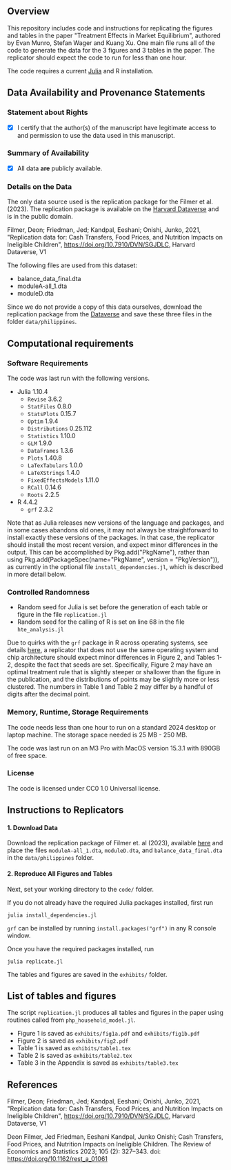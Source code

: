 ## Overview

This repository includes code and instructions for replicating the figures and tables
in the paper "Treatment Effects in Market Equilibrium", authored by Evan Munro, Stefan
Wager and Kuang Xu.  One main file runs all of the code to generate the data for the 3 figures and 3 tables in the paper. The replicator should expect the code to run for less than one hour.

The code requires a current [Julia](https://docs.julialang.org/en/v1/) and R installation.

## Data Availability and Provenance Statements

### Statement about Rights

- [x] I certify that the author(s) of the manuscript have legitimate access to and permission to use the data used in this manuscript.

### Summary of Availability

- [x] All data **are** publicly available.

### Details on the Data

The only data source used is the replication package for the Filmer et al. (2023). The replication package is available on the [Harvard Dataverse](https://dataverse.harvard.edu/dataset.xhtml?persistentId=doi:10.7910/DVN/SGJDLC) and is in the public domain.

Filmer, Deon; Friedman, Jed; Kandpal, Eeshani; Onishi, Junko, 2021, "Replication data for: Cash Transfers, Food Prices, and Nutrition Impacts on Ineligible Children", https://doi.org/10.7910/DVN/SGJDLC, Harvard Dataverse, V1

The following files are used from this dataset:
   - balance_data_final.dta
   - moduleA-all_1.dta
   - moduleD.dta

Since we do not provide a copy of this data ourselves, download the replication package from the [Dataverse](https://dataverse.harvard.edu/dataset.xhtml?persistentId=doi:10.7910/DVN/SGJDLC)
and save these three files in the folder `data/philippines`.

## Computational requirements

### Software Requirements

The code was last run with the following versions. 

- Julia 1.10.4 
  - `Revise` 3.6.2
  - `StatFiles` 0.8.0
  - `StatsPlots` 0.15.7
  - `Optim` 1.9.4
  - `Distributions` 0.25.112
  - `Statistics` 1.10.0
  - `GLM` 1.9.0
  - `DataFrames` 1.3.6
  - `Plots` 1.40.8
  - `LaTexTabulars` 1.0.0
  - `LaTeXStrings` 1.4.0
  - `FixedEffectsModels` 1.11.0
  - `RCall` 0.14.6
  - `Roots` 2.2.5 
- R 4.4.2
  - `grf` 2.3.2

Note that as Julia releases new versions of the language and packages, and in some cases abandons old ones, it may not always be straightforward to install exactly these versions of the packages. In that case, the replicator should install the most recent version, and expect minor differences in the output. This can be accomplished by Pkg.add("PkgName"), rather than using Pkg.add(PackageSpec(name="PkgName", version = "PkgVersion")), as currently in the optional file `install_dependencies.jl`, which is described in more detail below. 

### Controlled Randomness
- Random seed for Julia is set before the generation of each table or figure in the file `replication.jl`
- Random seed for the calling of R is set on line 68 in the file `hte_analysis.jl`

Due to quirks with the `grf` package in R across operating systems, see details [here](https://grf-labs.github.io/grf/REFERENCE.html#forests-predict-different-values-depending-on-the-platform-even-though-the-seed-is-the-same), a replicator that does not use the same operating system and chip architecture should expect minor differences in Figure 2, and Tables 1-2, despite the fact that seeds are set. Specifically, Figure 2 may have an optimal treatment rule that is slightly steeper or shallower than the figure in the publication, and the distributions of points may be slightly more or less clustered. The numbers in Table 1 and Table 2 may differ by a handful of digits after the decimal point. 

### Memory, Runtime, Storage Requirements

The code needs less than one hour to run on a standard 2024 desktop or laptop machine. The storage space needed is 25 MB - 250 MB.

The code was last run on an M3 Pro with MacOS version 15.3.1 with 890GB of free space. 

### License

The code is licensed under CC0 1.0 Universal license. 

## Instructions to Replicators

#### 1. Download Data
Download the replication package of Filmer et. al (2023), available [here](https://dataverse.harvard.edu/dataset.xhtml?persistentId=doi:10.7910/DVN/SGJDLC) and place the files `moduleA-all_1.dta`, `moduleD.dta`, and `balance_data_final.dta` in the `data/philippines` folder.

#### 2. Reproduce All Figures and Tables

Next, set your working directory to the `code/` folder.

If you do not already have the required Julia packages installed, first run 
``` 
julia install_dependencies.jl 
``` 

`grf` can be installed by running `install.packages("grf")` in any R console window. 

Once you have the required packages installed, run 
```
julia replicate.jl
```

The tables and figures are saved in the `exhibits/` folder.

## List of tables and figures
The script `replication.jl` produces all tables and figures in the paper using routines called from
`php_household_model.jl`.

- Figure 1 is saved as `exhibits/fig1a.pdf` and `exhibits/fig1b.pdf`
- Figure 2 is saved as `exhibits/fig2.pdf`
- Table 1 is saved as `exhibits/table1.tex`
- Table 2 is saved as `exhibits/table2.tex`
- Table 3 in the Appendix is saved as `exhibits/table3.tex`

## References

Filmer, Deon; Friedman, Jed; Kandpal, Eeshani; Onishi, Junko, 2021, "Replication data for: Cash Transfers, Food Prices, and Nutrition Impacts on Ineligible Children", https://doi.org/10.7910/DVN/SGJDLC, Harvard Dataverse, V1

Deon Filmer, Jed Friedman, Eeshani Kandpal, Junko Onishi; Cash Transfers, Food Prices, and Nutrition Impacts on Ineligible Children. The Review of Economics and Statistics 2023; 105 (2): 327–343. doi: https://doi.org/10.1162/rest_a_01061
